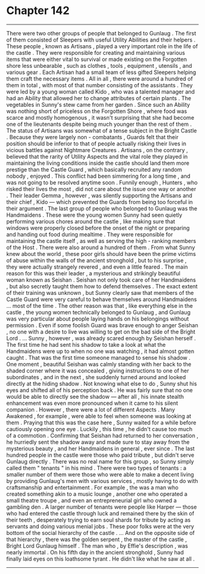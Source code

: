 
# Chapter 142


---

There were two other groups of people that belonged to Gunlaug .
The first of them consisted of Sleepers with useful Utility Abilities and their helpers . These people , known as Artisans , played a very important role in the life of the castle . They were responsible for creating and maintaining various items that were either vital to survival or made existing on the Forgotten shore less unbearable , such as clothes , tools , equipment , utensils , and various gear .
Each Artisan had a small team of less gifted Sleepers helping them craft the necessary items . All in all , there were around a hundred of them in total , with most of that number consisting of the assistants . They were led by a young woman called Kido , who was a talented manager and had an Ability that allowed her to change attributes of certain plants .
The vegetables in Sunny's stew came from her garden . Since such an Ability was nothing short of priceless on the Forgotten Shore , where food was scarce and mostly homogenous , it wasn't surprising that she had become one of the lieutenants despite being much younger than the rest of them .
The status of Artisans was somewhat of a tense subject in the Bright Castle . Because they were largely non - combatants , Guards felt that their position should be inferior to that of people actually risking their lives in vicious battles against Nightmare Creatures .
Artisans , on the contrary , believed that the rarity of Utility Aspects and the vital role they played in maintaining the living conditions inside the castle should land them more prestige than the Castle Guard , which basically recruited any random nobody , enjoyed . This conflict had been simmering for a long time , and was not going to be resolved anytime soon .
Funnily enough , Hunters , who risked their lives the most , did not care about the issue one way or another . Their leader Gemma , however , was silently supporting the Artisans and their chief , Kido — which prevented the Guards from being too forceful in their argument .
The last group of people who belonged to Gunlaug was the Handmaidens . These were the young women Sunny had seen quietly performing various chores around the castle , like making sure that windows were properly closed before the onset of the night or preparing and handing out food during mealtime .
They were responsible for maintaining the castle itself , as well as serving the high - ranking members of the Host . There were also around a hundred of them .
From what Sunny knew about the world , these poor girls should have been the prime victims of abuse within the walls of the ancient stronghold , but to his surprise , they were actually strangely revered , and even a little feared . The main reason for this was their leader , a mysterious and strikingly beautiful woman known as Seishan .
Seishan not only took care of her Handmaidens , but also secretly taught them how to defend themselves . The exact extent of their training was unknown , but Sunny clearly saw that members of the Castle Guard were very careful to behave themselves around Handmaidens … most of the time .
The other reason was that , like everything else in the castle , the young women technically belonged to Gunlaug , and Gunlaug was very particular about people laying hands on his belongings without permission . Even if some foolish Guard was brave enough to anger Seishan , no one with a desire to live was willing to get on the bad side of the Bright Lord .
… Sunny , however , was already scared enough by Seishan herself . The first time he had sent his shadow to take a look at what the Handmaidens were up to when no one was watching , it had almost gotten caught .
That was the first time someone managed to sense his shadow . One moment , beautiful Seishan was calmly standing with her back to the shaded corner where it was concealed , giving instructions to one of her subordinates , and in the next , she suddenly turned around and looked directly at the hiding shadow .
Not knowing what else to do , Sunny shut his eyes and shifted all of his perception back . He was fairly sure that no one would be able to directly see the shadow — after all , his innate stealth enhancement was even more pronounced when it came to his silent companion .
However , there were a lot of different Aspects . Many Awakened , for example , were able to feel when someone was looking at them . Praying that this was the case here , Sunny waited for a while before cautiously opening one eye .
Luckily , this time , he didn't cause too much of a commotion . Confirming that Seishan had returned to her conversation , he hurriedly sent the shadow away and made sure to stay away from the mysterious beauty , and her Handmaidens in general , ever since .
The last hundred people in the castle were those who paid tribute , but didn't serve Gunlaug directly . There was no real name for this group , so Sunny simply called them " tenants " in his mind .
There were two types of tenants : a smaller number of them were those who were able to make a decent living by providing Gunlaug's men with various services , mostly having to do with craftsmanship and entertainment . For example , the was a man who created something akin to a music lounge , another one who operated a small theatre troupe , and even an entrepreneurial girl who owned a gambling den .
A larger number of tenants were people like Harper — those who had entered the castle through luck and remained there by the skin of their teeth , desperately trying to earn soul shards for tribute by acting as servants and doing various menial jobs .
These poor folks were at the very bottom of the social hierarchy of the castle .
… And on the opposite side of that hierarchy , there was the golden serpent , the master of the castle , Bright Lord Gunlaug himself .
The man who , by Effie's description , was nearly immortal .
On his fifth day in the ancient stronghold , Sunny had finally laid eyes on this loathsome tyrant .
He didn't like what he saw at all .

---

